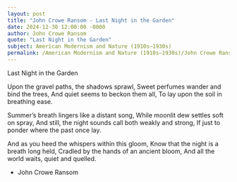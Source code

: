 ```yaml
---
layout: post
title: "John Crowe Ransom - Last Night in the Garden"
date: 2024-12-30 12:00:00 -0000
author: John Crowe Ransom
quote: "Last Night in the Garden"
subject: American Modernism and Nature (1910s–1930s)
permalink: /American Modernism and Nature (1910s–1930s)/John Crowe Ransom/John Crowe Ransom - Last Night in the Garden
---
```


Last Night in the Garden

Upon the gravel paths, the shadows sprawl,
Sweet perfumes wander and bind the trees,
And quiet seems to beckon them all,
To lay upon the soil in breathing ease.

Summer’s breath lingers like a distant song,
While moonlit dew settles soft on spray,
And still, the night sounds call both weakly and strong,
If just to ponder where the past once lay.

And as you heed the whispers within this gloom,
Know that the night is a breath long held,
Cradled by the hands of an ancient bloom,
And all the world waits, quiet and quelled.

- John Crowe Ransom
